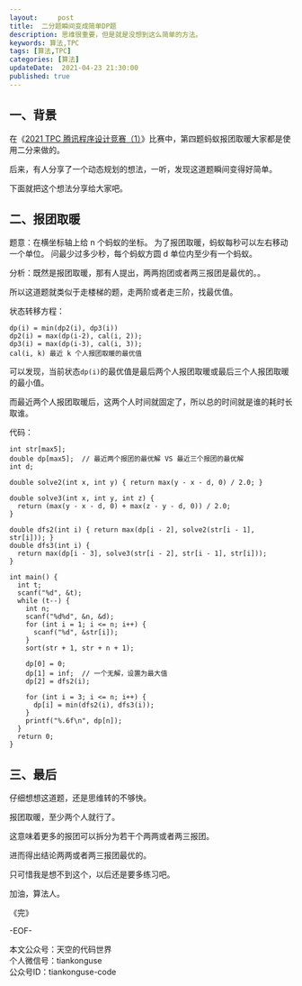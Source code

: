 ```yaml
---   
layout:     post  
title:  二分题瞬间变成简单DP题     
description: 思维很重要，但是就是没想到这么简单的方法。   
keywords: 算法,TPC  
tags: [算法,TPC]    
categories: [算法]  
updateDate:  2021-04-23 21:30:00  
published: true  
---  
```



## 一、背景  


在《[2021 TPC 腾讯程序设计竞赛（1）](https://mp.weixin.qq.com/s/-Nq80hVNm1fRP2n8Q7O0Nw)》比赛中，第四题蚂蚁报团取暖大家都是使用二分来做的。  


后来，有人分享了一个动态规划的想法，一听，发现这道题瞬间变得好简单。  


下面就把这个想法分享给大家吧。  



## 二、报团取暖       


题意：在横坐标轴上给 n 个蚂蚁的坐标。
为了报团取暖，蚂蚁每秒可以左右移动一个单位。
问最少过多少秒，每个蚂蚁方圆 d 单位内至少有一个蚂蚁。



分析：既然是报团取暖，那有人提出，两两抱团或者两三报团是最优的。。


所以这道题就类似于走楼梯的题，走两阶或者走三阶，找最优值。  


状态转移方程：  


```
dp(i) = min(dp2(i), dp3(i))
dp2(i) = max(dp(i-2), cal(i, 2));
dp3(i) = max(dp(i-3), cal(i, 3));
cal(i, k) 最近 k 个人报团取暖的最优值
```


可以发现，当前状态`dp(i)`的最优值是最后两个人报团取暖或最后三个人报团取暖的最小值。  


而最近两个人报团取暖后，这两个人时间就固定了，所以总的时间就是谁的耗时长取谁。  



代码：

```
int str[max5];
double dp[max5];  // 最近两个报团的最优解 VS 最近三个报团的最优解
int d;

double solve2(int x, int y) { return max(y - x - d, 0) / 2.0; }

double solve3(int x, int y, int z) {
  return (max(y - x - d, 0) + max(z - y - d, 0)) / 2.0;
}

double dfs2(int i) { return max(dp[i - 2], solve2(str[i - 1], str[i])); }
double dfs3(int i) {
  return max(dp[i - 3], solve3(str[i - 2], str[i - 1], str[i]));
}

int main() {
  int t;
  scanf("%d", &t);
  while (t--) {
    int n;
    scanf("%d%d", &n, &d);
    for (int i = 1; i <= n; i++) {
      scanf("%d", &str[i]);
    }
    sort(str + 1, str + n + 1);

    dp[0] = 0;
    dp[1] = inf;  // 一个无解，设置为最大值
    dp[2] = dfs2(i);  

    for (int i = 3; i <= n; i++) {
      dp[i] = min(dfs2(i), dfs3(i));
    }
    printf("%.6f\n", dp[n]);
  }
  return 0;
}
```

## 三、最后  


仔细想想这道题，还是思维转的不够快。  


报团取暖，至少两个人就行了。  


这意味着更多的报团可以拆分为若干个两两或者两三报团。  


进而得出结论两两或者两三报团最优的。  



只可惜我是想不到这个，以后还是要多练习吧。  



加油，算法人。  


《完》  


-EOF-  



本文公众号：天空的代码世界  
个人微信号：tiankonguse  
公众号ID：tiankonguse-code  
  

